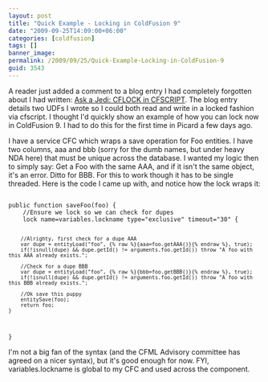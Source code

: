 ```yaml
---
layout: post
title: "Quick Example - Locking in ColdFusion 9"
date: "2009-09-25T14:09:00+06:00"
categories: [coldfusion]
tags: []
banner_image: 
permalink: /2009/09/25/Quick-Example-Locking-in-ColdFusion-9
guid: 3543
---
```


A reader just added a comment to a blog entry I had completely forgotten about I had written: <a href="http://www.raymondcamden.com/index.cfm/2005/8/12/Ask-a-Jedi-CFLOCK-in-CFSCRIPT">Ask a Jedi: CFLOCK in CFSCRIPT</a>. The blog entry details two UDFs I wrote so I could both read and write in a locked fashion via cfscript. I thought I'd quickly show an example of how you can lock now in ColdFusion 9. I had to do this for the first time in Picard a few days ago.
<!--more-->
I have a service CFC which wraps a save operation for Foo entities. I have two columns, aaa and bbb (sorry for the dumb names, but under heavy NDA here) that must be unique across the database. I wanted my logic then to simply say: Get a Foo with the same AAA, and if it isn't the same object, it's an error. Ditto for BBB. For this to work though it has to be single threaded. Here is the code I came up with, and notice how the lock wraps it:

<code>
public function saveFoo(foo) {
	//Ensure we lock so we can check for dupes 
	lock name=variables.lockname type="exclusive" timeout="30" {

		//Alrighty, first check for a dupe AAA
		var dupe = entityLoad("foo", {% raw %}{aaa=foo.getAAA()}{% endraw %}, true);
		if(!isnull(dupe) && dupe.getId() != arguments.foo.getId()) throw "A foo with this AAA already exists.";
			
		//Check for a dupe BBB
		var dupe = entityLoad("foo", {% raw %}{bbb=foo.getBBB()}{% endraw %}, true);
		if(!isnull(dupe) && dupe.getId() != arguments.foo.getId()) throw "A foo with this BBB already exists.";
			
		//Ok save this puppy
		entitySave(foo);
		return foo;
	}
}
</code>

I'm not a big fan of the syntax (and the CFML Advisory committee has agreed on a nicer syntax), but it's good enough for now. FYI, variables.lockname is global to my CFC and used across the component.
